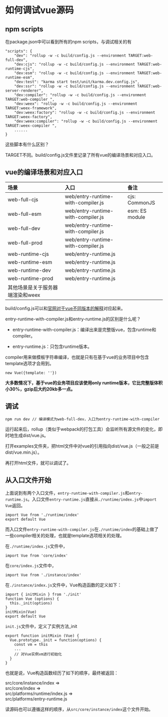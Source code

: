 # 如何调试vue源码

## npm scripts

在package.json中可以看到所有的npm scripts，与调试相关的有

```
"scripts": {
    "dev": "rollup -w -c build/config.js --environment TARGET:web-full-dev",
    "dev:cjs": "rollup -w -c build/config.js --environment TARGET:web-runtime-cjs",
    "dev:esm": "rollup -w -c build/config.js --environment TARGET:web-runtime-esm",
    "dev:test": "karma start test/unit/karma.dev.config.js",
    "dev:ssr": "rollup -w -c build/config.js --environment TARGET:web-server-renderer",
    "dev:compiler": "rollup -w -c build/config.js --environment TARGET:web-compiler ",
    "dev:weex": "rollup -w -c build/config.js --environment TARGET:weex-framework",
    "dev:weex:factory": "rollup -w -c build/config.js --environment TARGET:weex-factory",
    "dev:weex:compiler": "rollup -w -c build/config.js --environment TARGET:weex-compiler ",
    ......
}
```

这些脚本有什么区别？

TARGET不同。build/config.js文件里记录了所有vue的编译场景和对应入口。

## vue的编译场景和对应入口

| **场景** | **入口** | **备注** |
| :--- | :--- | :--- |
| web-full-cjs | web/entry-runtime-with-compiler.js | cjs: CommonJS |
| web-full-esm | web/entry-runtime-with-compiler.js | esm: ES module |
| web-full-dev | web/entry-runtime-with-compiler.js |  |
| web-full-prod | web/entry-runtime-with-compiler.js |  |
| web-runtime-cjs | web/entry-runtime.js |  |
| web-runtime-esm | web/entry-runtime.js |  |
| web-runtime-dev | web/entry-runtime.js |  |
| web-runtime-prod | web/entry-runtime.js |  |
| 其他场景是关于服务器端渲染和weex |  |  |

build/config.js可以和[官网对于vue不同版本的解释](https://vuejs.org/v2/guide/installation.html#Explanation-of-Different-Builds)对应起来。

entry-runtime-with-compiler.js和entry-runtime.js的区别是什么呢？

* entry-runtime-with-compiler.js：编译出来是完整版vue，包含runtime和compiler。

* entry-runtime.js：只包含runtime版本。

compiler用来做模板字符串编译，也就是只有在基于vue的业务项目中包含template选项才会用到。

```
new Vue({template: ''})
```

**大多数情况下，基于vue的业务项目应该使用only runtime版本，它比完整版体积小30%，gzip后大约20kb多一点。**

## 调试

```
npm run dev // 编译模式为web-full-dev，入口为entry-runtime-with-compiler
```

运行起来后，rollup（类似于webpack的打包工具）会监听所有源文件的变化，即时地生成dist/vue.js。

打开examples文件夹，把html文件中对vue的引用指向dist/vue.js（一般之前是dist/vue.min.js）。

再打开html文件，就可以调试了。

## 从入口文件开始

上面说到有两个入口文件，`entry-runtime-with-compiler.js`和`entry-runtime.js`。入口文件`entry-runtime.js`直接从`./runtime/index.js`中`import Vue`返回。

```
import Vue from './runtime/index'
export default Vue
```

而入口文件`entry-runtime-with-compiler.js`在`./runtime/index`的基础上做了一些compiler相关的处理，也就是template选项相关的处理。

在`./runtime/index.js`文件中，

```
import Vue from 'core/index'
```

在`core/index.js`文件中，

```
import Vue from './instance/index'
```

在`./instance/index.js`文件中，Vue构造函数的定义如下：

```
import { initMixin } from './init'
function Vue (options) {
  this._init(options)
}
initMixin(Vue)
export default Vue
```

`init.js`文件中，定义了实例方法\_init

```
export function initMixin (Vue) {
  Vue.prototype._init = function(options) {
    const vm = this
    ...
    // 对Vue实例vm进行初始化
  }
}
```

也就是说，Vue构造函数经历了如下的顺序，最终被返回：

src/core/instance/index =&gt;  
src/core/index =&gt;  
src/platforms/runtime/index.js =&gt;  
src/platforms/entry-runtime.js

读源码也可以遵循这样的顺序，从`src/core/instance/index`这个文件开始。

